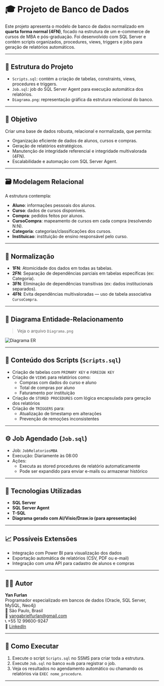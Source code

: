 # 🎓 Projeto de Banco de Dados

Este projeto apresenta o modelo de banco de dados normalizado em **quarta forma normal (4FN)**, focado na estrutura de um e-commerce de cursos de MBA e pós-graduação. Foi desenvolvido com SQL Server e contém scripts organizados, procedures, views, triggers e jobs para geração de relatórios automáticos.

---

## 📁 Estrutura do Projeto

- `Scripts.sql`: contém a criação de tabelas, constraints, views, procedures e triggers.
- `Job.sql`: job do SQL Server Agent para execução automática dos relatórios.
- `Diagrama.png`: representação gráfica da estrutura relacional do banco.

---

## 🧠 Objetivo

Criar uma base de dados robusta, relacional e normalizada, que permita:

- Organização eficiente de dados de alunos, cursos e compras.
- Geração de relatórios estratégicos.
- Manutenção de integridade referencial e integridade multivalorada (4FN).
- Escalabilidade e automação com SQL Server Agent.

---

## 🗃️ Modelagem Relacional

A estrutura contempla:

- **Aluno**: informações pessoais dos alunos.
- **Curso**: dados de cursos disponíveis.
- **Compra**: pedidos feitos por alunos.
- **CursoCompra**: mapeamento de cursos em cada compra (resolvendo N:N).
- **Categoria**: categorias/classificações dos cursos.
- **Instituicao**: instituição de ensino responsável pelo curso.

---

## 📌 Normalização

- **1FN**: Atomicidade dos dados em todas as tabelas.
- **2FN**: Separação de dependências parciais em tabelas específicas (ex: Categoria).
- **3FN**: Eliminação de dependências transitivas (ex: dados institucionais separados).
- **4FN**: Evita dependências multivaloradas — uso de tabela associativa `CursoCompra`.

---

## 🧩 Diagrama Entidade-Relacionamento

> Veja o arquivo `Diagrama.png`

![Diagrama ER](Diagrama.png)

---

## 📜 Conteúdo dos Scripts (`Scripts.sql`)

- Criação de tabelas com `PRIMARY KEY` e `FOREIGN KEY`
- Criação de `VIEWS` para relatórios como:
  - Compras com dados do curso e aluno
  - Total de compras por aluno
  - Faturamento por instituição
- Criação de `STORED PROCEDURES` com lógica encapsulada para geração dos relatórios
- Criação de `TRIGGERS` para:
  - Atualização de timestamp em alterações
  - Prevenção de remoções inconsistentes

---

## ⚙️ Job Agendado (`Job.sql`)

- Job: `JobRelatoriosMBA`
- Execução: Diariamente às 08:00
- Ações:
  - Executa as stored procedures de relatório automaticamente
  - Pode ser expandido para enviar e-mails ou armazenar histórico

---

## 🧪 Tecnologias Utilizadas

- **SQL Server**
- **SQL Server Agent**
- **T-SQL**
- **Diagrama gerado com AI/Visio/Draw.io (para apresentação)**

---

## 📈 Possíveis Extensões

- Integração com Power BI para visualização dos dados
- Exportação automática de relatórios (CSV, PDF ou e-mail)
- Integração com uma API para cadastro de alunos e compras

---

## 🧑‍💻 Autor

**Yan Furlan**  
Programador especializado em bancos de dados (Oracle, SQL Server, MySQL, Neo4j)  
📍 São Paulo, Brasil  
📧 yangabrielfurlan@gmail.com  
📞 +55 12 99600-9247  
🔗 [LinkedIn](https://www.linkedin.com/in/yanfurlan)

---

## 🏁 Como Executar

1. Execute o script `Scripts.sql` no SSMS para criar toda a estrutura.
2. Execute `Job.sql` no banco `msdb` para registrar o job.
3. Veja os resultados no agendamento automático ou chamando os relatórios via `EXEC nome_procedure`.

---
